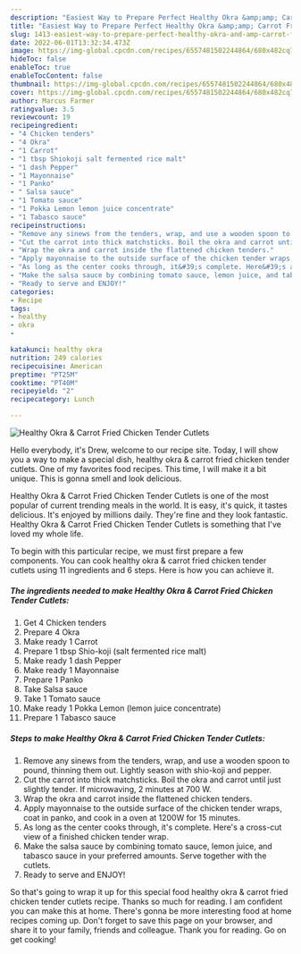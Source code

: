 ```yaml
---
description: "Easiest Way to Prepare Perfect Healthy Okra &amp;amp; Carrot Fried Chicken Tender Cutlets"
title: "Easiest Way to Prepare Perfect Healthy Okra &amp;amp; Carrot Fried Chicken Tender Cutlets"
slug: 1413-easiest-way-to-prepare-perfect-healthy-okra-and-amp-carrot-fried-chicken-tender-cutlets
date: 2022-06-01T13:32:34.473Z
image: https://img-global.cpcdn.com/recipes/6557481502244864/680x482cq70/healthy-okra-carrot-fried-chicken-tender-cutlets-recipe-main-photo.jpg
hideToc: false
enableToc: true
enableTocContent: false
thumbnail: https://img-global.cpcdn.com/recipes/6557481502244864/680x482cq70/healthy-okra-carrot-fried-chicken-tender-cutlets-recipe-main-photo.jpg
cover: https://img-global.cpcdn.com/recipes/6557481502244864/680x482cq70/healthy-okra-carrot-fried-chicken-tender-cutlets-recipe-main-photo.jpg
author: Marcus Farmer
ratingvalue: 3.5
reviewcount: 19
recipeingredient:
- "4 Chicken tenders"
- "4 Okra"
- "1 Carrot"
- "1 tbsp Shiokoji salt fermented rice malt"
- "1 dash Pepper"
- "1 Mayonnaise"
- "1 Panko"
- " Salsa sauce"
- "1 Tomato sauce"
- "1 Pokka Lemon lemon juice concentrate"
- "1 Tabasco sauce"
recipeinstructions:
- "Remove any sinews from the tenders, wrap, and use a wooden spoon to pound, thinning them out. Lightly season with shio-koji and pepper."
- "Cut the carrot into thick matchsticks. Boil the okra and carrot until just slightly tender. If microwaving, 2 minutes at 700 W."
- "Wrap the okra and carrot inside the flattened chicken tenders."
- "Apply mayonnaise to the outside surface of the chicken tender wraps, coat in panko, and cook in a oven at 1200W for 15 minutes."
- "As long as the center cooks through, it&#39;s complete. Here&#39;s a cross-cut view of a finished chicken tender wrap."
- "Make the salsa sauce by combining tomato sauce, lemon juice, and tabasco sauce in your preferred amounts. Serve together with the cutlets."
- "Ready to serve and ENJOY!"
categories:
- Recipe
tags:
- healthy
- okra
- 

katakunci: healthy okra  
nutrition: 249 calories
recipecuisine: American
preptime: "PT25M"
cooktime: "PT40M"
recipeyield: "2"
recipecategory: Lunch

---
```



![Healthy Okra &amp; Carrot Fried Chicken Tender Cutlets](https://img-global.cpcdn.com/recipes/6557481502244864/680x482cq70/healthy-okra-carrot-fried-chicken-tender-cutlets-recipe-main-photo.jpg)

Hello everybody, it's Drew, welcome to our recipe site. Today, I will show you a way to make a special dish, healthy okra &amp; carrot fried chicken tender cutlets. One of my favorites food recipes. This time, I will make it a bit unique. This is gonna smell and look delicious.

Healthy Okra &amp; Carrot Fried Chicken Tender Cutlets is one of the most popular of current trending meals in the world. It is easy, it's quick, it tastes delicious. It's enjoyed by millions daily. They're fine and they look fantastic. Healthy Okra &amp; Carrot Fried Chicken Tender Cutlets is something that I've loved my whole life.




To begin with this particular recipe, we must first prepare a few components. You can cook healthy okra &amp; carrot fried chicken tender cutlets using 11 ingredients and 6 steps. Here is how you can achieve it.

<!--inarticleads1-->

##### The ingredients needed to make Healthy Okra &amp; Carrot Fried Chicken Tender Cutlets:

1. Get 4 Chicken tenders
1. Prepare 4 Okra
1. Make ready 1 Carrot
1. Prepare 1 tbsp Shio-koji (salt fermented rice malt)
1. Make ready 1 dash Pepper
1. Make ready 1 Mayonnaise
1. Prepare 1 Panko
1. Take  Salsa sauce
1. Take 1 Tomato sauce
1. Make ready 1 Pokka Lemon (lemon juice concentrate)
1. Prepare 1 Tabasco sauce




<!--inarticleads2-->

##### Steps to make Healthy Okra &amp; Carrot Fried Chicken Tender Cutlets:

1. Remove any sinews from the tenders, wrap, and use a wooden spoon to pound, thinning them out. Lightly season with shio-koji and pepper.
1. Cut the carrot into thick matchsticks. Boil the okra and carrot until just slightly tender. If microwaving, 2 minutes at 700 W.
1. Wrap the okra and carrot inside the flattened chicken tenders.
1. Apply mayonnaise to the outside surface of the chicken tender wraps, coat in panko, and cook in a oven at 1200W for 15 minutes.
1. As long as the center cooks through, it&#39;s complete. Here&#39;s a cross-cut view of a finished chicken tender wrap.
1. Make the salsa sauce by combining tomato sauce, lemon juice, and tabasco sauce in your preferred amounts. Serve together with the cutlets.
1. Ready to serve and ENJOY!



So that's going to wrap it up for this special food healthy okra &amp; carrot fried chicken tender cutlets recipe. Thanks so much for reading. I am confident you can make this at home. There's gonna be more interesting food at home recipes coming up. Don't forget to save this page on your browser, and share it to your family, friends and colleague. Thank you for reading. Go on get cooking!
